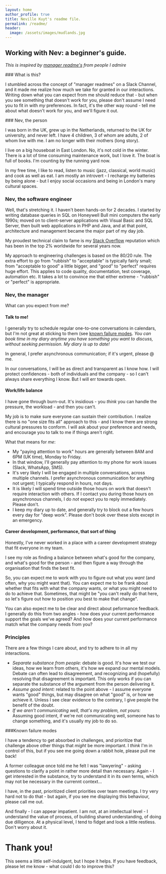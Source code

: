 ```yaml
---
layout: home
author_profile: true
title: Neville Kuyt's readme file.
permalink: /readme/
header:
  image: /assets/images/mudlands.jpg
---
```


## Working with Nev: a beginner's guide.

_This is inspired by [manager readme's](https://hypercontext.com/blog/management-skills/49-manager-readmes) from people I admire_

### What is this?

I stumbled across the concept of "manager readmes" on a Slack Channel, and it made me realize how much we take for granted in our interactions. Writing down what you can expect from me should reduce that - but when you see something that doesn't work for you, please don't assume I need you to fit in with _my_ preferences. In fact, it's the other way round - tell me about what doesn't work for you, and we'll figure it out.

### Nev, the person

I was born in the UK, grew up in the Netherlands, returned to the UK for university, and never left. I have 4 children, 3 of whom are adults, 2 of whom live with me. I am no longer with their mothers (long story).

I live on a big houseboat in East London. No, it's not cold in the winter. There is a lot of time consuming maintenance work, but I love it. The boat is full of books. I'm counting by the running yard now. 

In my free time, I like to read, listen to music (jazz, classical, world music) and cook as well as eat. I am mostly an introvert - I recharge my batteries by being alone - but I enjoy social occasions and being in London's many cultural spaces.

### Nev, the software engineer

Well, that's stretching it. I haven't been hands-on for 2 decades. I started by writing database queries in SQL on Honeywell Bull mini computers the early 1990s; moved on to client-server applications with Visual Basic and SQL Server, then built web applications in PHP and Java, and at that point, architecture and management became the major part of my day job.

My proudest technical claim to fame is my [Stack Overflow](https://stackoverflow.com/users/626692/neville-kuyt) reputation which has been in the top 2% worldwide for several years now.

My approach to engineering challenges is based on the 80/20 rule. The extra effort to go from "rubbish" to "acceptable" is typically fairly small; from "acceptable to good" a little bigger, and "good" to "perfect" requires huge effort. This applies to code quality, documentation, test coverage, automation etc. It takes a lot to convince me that either extreme - "rubbish" or "perfect" is appropriate.

### Nev, the manager

What can you expect from me?

#### Talk to me!

I generally try to schedule regular one-to-one conversations in calendars, but I'm not great at sticking to them (see [known failure modes](#known_failure_modes). *You can book time in my diary anytime you have something you want to discuss, without seeking permission. My diary is up to date!* 

In general, I prefer asynchronous communication; if it's urgent, please @ me.

In our conversations, I will be as direct and transparent as I know how. I will protect confidences - both of individuals and the company - so I can't always share everything I know. But I will err towards open. 

#### Work/life balance

I have gone through burn-out. It's insidious - you _think_ you can handle the pressure, the workload - and then you can't.

My job is to make sure everyone can sustain their contribution. I realize there is no "one size fits all" approach to this - and I know there are strong cultural pressures to conform. I will ask about your preference and needs, and encourage you to talk to me if things aren't right.

What that means for _me_:
  - My "paying attention to work" hours are generally between 8AM and 6PM (UK time), Monday to Friday.
  - In that window, I'll generally pay attention to my phone for work issues (Slack, WhatsApp, SMS).
  - It's very likely I will be engaged in multiple conversations, across multiple channels. I prefer asynchronous communication for anything not urgent; I typically respond in hours, not days.
  - It is likely I will spend time outside those hours on work that doesn't require interaction with others. If I contact you during those hours on asynchronous channels, I do *not* expect you to reply immediately. Please don't.
  - I keep my diary up to date, and generally try to block out a few hours every day for "deep work". Please don't book over these slots except in an emergency.

#### Career development, performance, that sort of thing

Honestly, I've never worked in a place with a career development strategy that fit everyone in my team.

I see my role as finding a balance between what's good for the company, and what's good for the person - and then figure a way through the organisation that finds the best fit.

So, you can expect me to work with you to figure out what you _want_ (and often, why you might want that). You can expect me to be frank about whether that fits with what the company wants, or what you might need to do to achieve that. Sometimes, that might be "you can't really do that here, so let's figure out how to position you best to make that change".

You can also expect me to be clear and direct about peformance feedback. I generally do this from two angles - how does your current performance support the goals we've agreed? And how does your current performance match what the company needs from you?

### Principles
There are a few things I care about, and try to adhere to in all my interactions.
  - *Separate substance from people:* debate is good. It's how we test our ideas, how we learn from others, it's how we expand our mental models. Debate can often lead to disagreement, and recognizing and (hopefully) resolving that disagreement is important. This only works if you can separate the substance of the argument from the person delivering it.
  - *Assume good intent:* related to the point above - I assume everyone wants "good" things, but may disagree on what "good" is, or how we achieve it. Unless I see clear evidence to the contrary, I give people the benefit of the doubt.
  - *If we aren't communicating well, that's _my_ problem, not yours:* Assuming good intent, if we're not communicating well, someone has to change something, and it's usually my job to do so. 

###Known failure modes

I have a tendency to get absorbed in challenges, and prioritize that challenge above other things that _might_ be more important. I _think_ I'm in control of this, but if you see me going down a rabbit hole, please pull me back!

A former colleague once told me he felt I was "lawyering" - asking questions to clarify a point in rather more detail than necessary. Again - I get interested in the substance, try to understand it in its own terms, which may not be necessary in the currennt context...

I have, in the past, prioritized client priorities over team meetings. I try very hard not to do that - but again, if you see me displaying this behaviour, please call me out.

And finally - I can appear impatient. I am not, at an intellectual level - I understand the value of process, of building shared understanding, of doing due dilligence. At a physical level, I tend to fidget and look a little restless. Don't worry about it.

# Thank you!

This seems a little self-indulgent, but I hope it helps. If you have feedback, please let me know - what could I do to improve this?